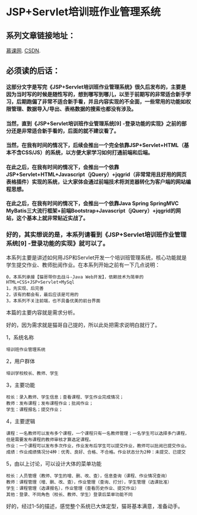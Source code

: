# JSP+Servlet培训班作业管理系统

## 系列文章链接地址：

[慕课网](https://www.imooc.com/article/16001).
[CSDN](https://blog.csdn.net/woshisangsang/article/category/6564033).

## 必须读的后话：
#### 这部分文字是写完《JSP+Servlet培训班作业管理系统》很久后发布的，主要是因为当时写的时候是随性写的，想到哪写到哪儿，以至于前期写的非常适合新手学习，后期跑偏了非常不适合新手看，并且内容实现的不全面，一些常用的功能如权限管理、数据导入/导出、表格数据的搜索也都没有涉及。
#### 当然，直到《JSP+Servlet培训班作业管理系统[9] -登录功能的实现》之前的部分还是非常适合新手看的，后面的就不建议看了。
#### 当然，在我有时间的情况下，后续会推出一个完全依靠JSP+Servlet+HTML（基本不含CSS/JS）的系统，以方便大家学习如何打通前端和后端。
#### 在此之后，在我有时间的情况下，会推出一个依靠JSP+Servlet+HTML+Javascript（jQuery）+jqgrid（非常常用且好用的网页表格插件）实现的系统，让大家体会通过前端技术将浏览器转化为客户端的网站编程思想。
#### 在此之后，在我有时间的情况下，会推出一个依靠Java Spring SpringMVC MyBatis三大流行框架+前端Bootstrap+Javascript（jQuery）+jqgrid的网站，这个基本上就非常贴近实战了。

### 好的，其实想说的是，本系列请看到《JSP+Servlet培训班作业管理系统[9] -登录功能的实现》就可以了。

本系列主要是讲述如何用JSP和Servlet开发一个培训班管理系统，核心功能就是学生提交作业、教师批阅作业。在本系列开始之前有一下几点说明：
```
0，本系列承接【猫哥带你去战斗-Java Web开发】，依赖技术为简单的HTML+CSS+JSP+Servlet+MySql
1，先实现、后完善
2，该有的都会有，最后应该是可用的
3，本系列不关注前端，也不具备优美的前台界面
```
本篇的主要内容就是需求分析。

好的，因为需求就是猫哥自己提的，所以此处把需求说明白就行了。

1，系统名称

```
培训班作业管理系统
```
2，用户群体

```
培训学校校长、教师、学生
```
3，主要功能

```
校长：录入教师、学生信息；查看课程、学生作业完成情况；
教师：发布课程；发布课程作业；批阅作业；
学生：课程报名；提交作业；
```
4，主要逻辑

```
课程：一名教师可以发布多个课程，一个课程只有一名教师管理；一名学生可以选择多门课程，但是需要发布课程的教师审核才算选定课程。
作业：一个课程可以发布多次作业，作业发布后学生可以提交作业，教师可以批阅已提交作业。
成绩：作业成绩情况分4种：优秀、良好、合格、不合格。作业状态分为2种：未提交、已提交
```
5，由以上讨论，可以设计大体的菜单功能

```
校长：人员管理（教师、学生的增、删、改、查），信息查询（课程、作业情况查询）
教师：课程管理（增、删、改、查），作业管理（查询、打分），学生管理（选课批准）
学生：课程管理（选课报名），作业管理（查看历史作业、提交作业）
其他：登录、不同角色（校长、教师、学生）登录后菜单功能不同
```
好的，经过1-5的描述，感觉整个系统已大体定型，猫哥基本满意，准备动手。


